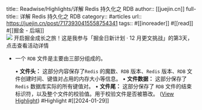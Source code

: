title:: Readwise/Highlights/详解 Redis 持久化之 RDB
author:: [[juejin.cn]]
full-title:: 详解 Redis 持久化之 RDB
category:: #articles
url:: https://juejin.cn/post/7173930415558754341
tags:: #[[inoreader]] #[[read]] #[[掘金 - 后端]]  
![](https://readwise-assets.s3.amazonaws.com/static/images/article4.6bc1851654a0.png)
开启掘金成长之旅！这是我参与「掘金日新计划 · 12 月更文挑战」的第3天，点击查看活动详情

- 一个 `RDB` 文件是主要由三部分组成的。
  
  •   **文件头：** 这部分内容保存了`Redis` 的魔数、`RDB` 版本、`Redis` 版本、`RDB` ⽂件创建时间、键值对占⽤的内存大小等信息。
  •   **文件数据：** 这部分保存了 `Redis` 数据库实际的所有键值对。
  •   **文件尾：** 这部分保存了 `RDB` ⽂件的结束标识符，以及整个⽂件的校验值。用于校验文件是否被篡改。 ([View Highlight](https://read.readwise.io/read/01hn9x8dagz16kbw5ar4zkh963)) #Highlight #[[2024-01-29]]